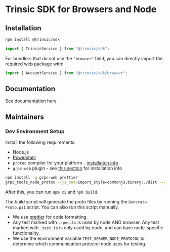 # Trinsic SDK for Browsers and Node

## Installation

```bash
npm install @trinsic/sdk
```

```ts
import { TrinsicService } from "@trinsic/sdk";
```

For bundlers that do not use the `"browser"` field, you can directly import the required web package with:

```ts
import { AccountService } from "@trinsic/sdk/browser";
```

## Documentation

See [documentation here](https://docs-v2.trinsic.id/)

## Maintainers

### Dev Environment Setup

Install the following requirements:

-   Node.js
-   [Powershell](https://docs.microsoft.com/en-us/powershell/scripting/install/installing-powershell?view=powershell-7.1)
-   `protoc` compiler for your platform - [installation info](https://grpc.io/docs/protoc-installation/)
-   `grpc-web` plugin - see [this section](https://github.com/grpc/grpc-web#code-generator-plugin) for installation info

```sh
npm install -g grpc-web prettier
grpc_tools_node_protoc --js_out=import_style=commonjs,binary:./dist --grpc_out=grpc_js:./dist --proto_path=../../proto ProviderService.proto
```

After this, you can run `npm ci` and `npm build`.

The build script will generate the proto files by running the `Generate-Proto.ps1` script. You can also run this script manually.

-   We use [prettier](https://prettier.io/) for code formatting.
-   Any test marked with `.spec.ts` is used by node AND browser. Any test marked with `.test.ts` is only used by node, and can have node-specific functionality.
-   We use the environment variable `TEST_SERVER_NODE_PROTOCOL` to determine which communication protocol node uses for testing.

